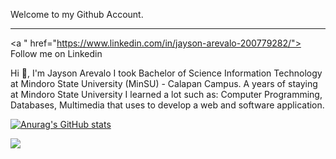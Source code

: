  Welcome to my Github Account.
<hr>

<a " href="https://www.linkedin.com/in/jayson-arevalo-200779282/"> Follow me on Linkedin</a>
<p>Hi 👋, I'm Jayson Arevalo I took Bachelor of Science Information Technology at Mindoro State University (MinSU) - Calapan Campus. 
A years of staying at Mindoro State University I learned a lot such as: Computer Programming, Databases, Multimedia that uses to develop a web and software application.</p>


[![Anurag's GitHub stats](https://github-readme-stats.vercel.app/api?username=jaysondevofficial)](https://github.com/anuraghazra/github-readme-stats)

<picture>
  <source
    srcset="https://github-readme-stats.vercel.app/api?username=jaysondevofficial&show_icons=true&theme=dark"
    media="(prefers-color-scheme: dark)"
  />
  <source
    srcset="https://github-readme-stats.vercel.app/api?username=jaysondevofficial&show_icons=true"
    media="(prefers-color-scheme: light), (prefers-color-scheme: no-preference)"
  />
  <img src="https://github-readme-stats.vercel.app/api?username=jaysondevofficial&show_icons=true" />
</picture>
  
<!---
JaysonDevOfficial/JaysonDevOfficial is a ✨ special ✨ repository because its `README.md` (this file) appears on your GitHub profile.
You can click the Preview link to take a look at your changes.
--->
